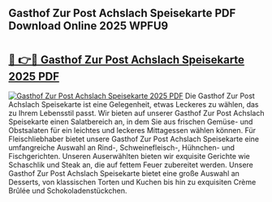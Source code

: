 ## Gasthof Zur Post Achslach Speisekarte PDF Download Online 2025 WPFU9

# <h2><a href="http://gc996b.nevu.top/?p=Gasthof+Zur+Post+Achslach+Speisekarte">🔗 👉🔴 Gasthof Zur Post Achslach Speisekarte 2025 PDF</a></h2>

[![Gasthof Zur Post Achslach Speisekarte 2025 PDF](https://i.imgur.com/dBaPXMq.png)](http://gc996b.nevu.top/?p=Gasthof+Zur+Post+Achslach+Speisekarte)
Die Gasthof Zur Post Achslach Speisekarte ist eine Gelegenheit, etwas Leckeres zu wählen, das zu Ihrem Lebensstil passt. Wir bieten auf unserer Gasthof Zur Post Achslach Speisekarte einen Salatbereich an, in dem Sie aus frischen Gemüse- und Obstsalaten für ein leichtes und leckeres Mittagessen wählen können. Für Fleischliebhaber bietet unsere Gasthof Zur Post Achslach Speisekarte eine umfangreiche Auswahl an Rind-, Schweinefleisch-, Hühnchen- und Fischgerichten. Unseren Auserwählten bieten wir exquisite Gerichte wie Schaschlik und Steak an, die auf fettem Feuer zubereitet werden. Unsere Gasthof Zur Post Achslach Speisekarte bietet eine große Auswahl an Desserts, von klassischen Torten und Kuchen bis hin zu exquisiten Crème Brûlée und Schokoladenstückchen.
